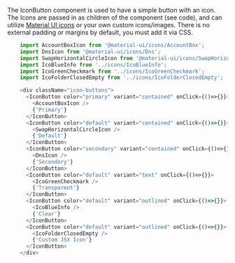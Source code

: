 The IconButton component is used to have a simple button with an icon. The Icons are passed in as children of the component (see code), and can utilize [Material UI icons](https://material-ui.com/components/material-icons/) or your own custom icons/images. There is no external padding or margins by default, you must add it via CSS.

```js
    import AccountBoxIcon from '@material-ui/icons/AccountBox';
    import DnsIcon from '@material-ui/icons/Dns';
    import SwapHorizontalCircleIcon from '@material-ui/icons/SwapHorizontalCircle';
    import IcoBlueInfo from '../icons/IcoBlueInfo';
    import IcoGreenCheckmark from '../icons/IcoGreenCheckmark';
    import IcoFolderClosedEmpty from '../icons/IcoFolderClosedEmpty';

    <div className="icon-buttons">
      <IconButton color="primary" variant="contained" onClick={()=>{}}>
        <AccountBoxIcon />
        {'Primary'}
      </IconButton>
      <IconButton color="default" variant="contained" onClick={()=>{}}>
        <SwapHorizontalCircleIcon />
        {'Default'}
      </IconButton>
      <IconButton color="secondary" variant="contained" onClick={()=>{}}>
        <DnsIcon />
        {'Secondary'}
      </IconButton>
      <IconButton color="default" variant="text" onClick={()=>{}}>
        <IcoGreenCheckmark />
        {'Transparent'}
      </IconButton>
      <IconButton color="default" variant="outlined" onClick={()=>{}}>
        <IcoBlueInfo />
        {'Clear'}
      </IconButton>
      <IconButton color="default" variant="outlined" onClick={()=>{}}>
        <IcoFolderClosedEmpty />
        {'Custom JSX Icon'}
      </IconButton>
    </div>
```